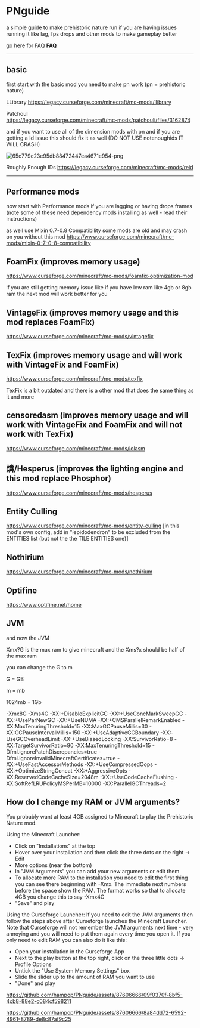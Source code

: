 # PNguide
a simple guide to make prehistoric nature run if you are having issues running it like lag, fps drops and other mods to make gameplay better

go here for FAQ [**FAQ**](FAQ.md)
___

## basic 

first start with the basic
mod you need to make pn work (pn = prehistoric nature)

LLibrary
https://legacy.curseforge.com/minecraft/mc-mods/llibrary 

Patchoul  
https://legacy.curseforge.com/minecraft/mc-mods/patchouli/files/3162874 

and if you want to use all of the dimension mods with pn and if you are getting a Id issue this should fix it as well (DO NOT USE notenoughids IT WILL CRASH)

![65c779c23e95db88472447ea4671e954-png](https://github.com/hampop/PNguide/assets/87606666/3ff769d0-0164-4d53-9e54-90830ce2ebfb)

Roughly Enough IDs
https://legacy.curseforge.com/minecraft/mc-mods/reid 
___

##  Performance mods

now start with Performance mods if you are lagging or having drops frames 
(note some of these need dependency mods installing as well - read their instructions)

as well use Mixin 0.7-0.8 Compatibility some mods are old and may crash on you without this mod 
https://www.curseforge.com/minecraft/mc-mods/mixin-0-7-0-8-compatibility

## Foam​Fix (improves memory usage) 
https://www.curseforge.com/minecraft/mc-mods/foamfix-optimization-mod


if you are still getting memory issue like if you have low ram like 4gb or 8gb ram the next mod will work better for you 


## VintageFix (improves memory usage and this mod replaces Foam​Fix) 
https://www.curseforge.com/minecraft/mc-mods/vintagefix



## TexFix (improves memory usage and will work with VintageFix and Foam​Fix)
https://www.curseforge.com/minecraft/mc-mods/texfix


TexFix is a bit outdated and there is a other mod that does the same thing as it and more 


## censoredasm (improves memory usage and will work with VintageFix and Foam​Fix and will not work with TexFix)
https://www.curseforge.com/minecraft/mc-mods/lolasm


## 燐/Hesperus (improves the lighting engine and this mod replace Phosphor)
https://www.curseforge.com/minecraft/mc-mods/hesperus


## Entity Culling
https://www.curseforge.com/minecraft/mc-mods/entity-culling [in this mod's own config, add in "lepidodendron" to be excluded from the ENTITIES list (but not the the TILE ENTITIES one)]


## Nothirium 
https://www.curseforge.com/minecraft/mc-mods/nothirium 


## Optifine
https://www.optifine.net/home 

## JVM

and now the JVM 

Xmx?G is the max ram to give minecraft and the Xms?x should be half of the max ram 

you can change the G to m                                       

G = GB

m = mb

1024mb = 1Gb

-Xmx8G -Xms4G -XX:+DisableExplicitGC -XX:+UseConcMarkSweepGC -XX:+UseParNewGC -XX:+UseNUMA -XX:+CMSParallelRemarkEnabled -XX:MaxTenuringThreshold=15 -XX:MaxGCPauseMillis=30 -XX:GCPauseIntervalMillis=150 -XX:+UseAdaptiveGCBoundary -XX:-UseGCOverheadLimit -XX:+UseBiasedLocking -XX:SurvivorRatio=8 -XX:TargetSurvivorRatio=90 -XX:MaxTenuringThreshold=15 -Dfml.ignorePatchDiscrepancies=true -Dfml.ignoreInvalidMinecraftCertificates=true -XX:+UseFastAccessorMethods -XX:+UseCompressedOops -XX:+OptimizeStringConcat -XX:+AggressiveOpts -XX:ReservedCodeCacheSize=2048m -XX:+UseCodeCacheFlushing -XX:SoftRefLRUPolicyMSPerMB=10000 -XX:ParallelGCThreads=2 

## How do I change my RAM or JVM arguments?

You probably want at least 4GB assigned to Minecraft to play the Prehistoric Nature mod.

Using the Minecraft Launcher:
- Click on "Installations" at the top
- Hover over your installation and then click the three dots on the right -> Edit
- More options (near the bottom)
- In "JVM Arguments" you can add your new arguments or edit them
- To allocate more RAM to the installation you need to edit the first thing you can see there beginning with -Xmx. The immediate next numbers before the space show the RAM. The format works so that to allocate 4GB you change this to say -Xmx4G
- "Save" and play

Using the Curseforge Launcher:
If you need to edit the JVM arguments then follow the steps above after Curseforge launches the Minecraft Launcher. Note that Curseforge will not remember the JVM arguments next time - very annoying and you will need to put them again every time you open it.
If you only need to edit RAM you can also do it like this:
- Open your installation in the Curseforge App
- Next to the play button at the top right, click on the three little dots -> Profile Options
- Untick the "Use System Memory Settings" box
- Slide the slider up to the amount of RAM you want to use
- "Done" and play 

https://github.com/hampop/PNguide/assets/87606666/09f0370f-8bf5-4cb8-88e2-c084cf598211

https://github.com/hampop/PNguide/assets/87606666/8a84dd72-6592-4961-8789-de8c87af9c25










